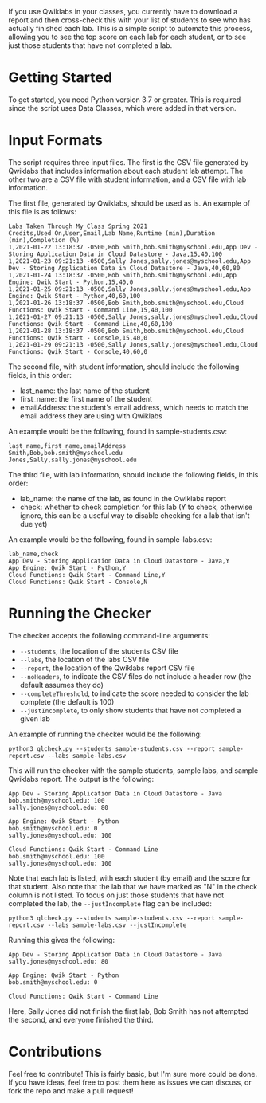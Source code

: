 If you use Qwiklabs in your classes, you currently have to download a report and then cross-check this with your list of students to see who has actually finished each lab. This is a simple script to automate this process, allowing you to see the top score on each lab for each student, or to see just those students that have not completed a lab.

# Getting Started

To get started, you need Python version 3.7 or greater. This is required since the script uses Data Classes, which were added in that version.

# Input Formats

The script requires three input files. The first is the CSV file generated by Qwiklabs that includes information about each student lab attempt. The other two are a CSV file with student information, and a CSV file with lab information.

The first file, generated by Qwiklabs, should be used as is. An example of this file is as follows:
```
Labs Taken Through My Class Spring 2021
Credits,Used On,User,Email,Lab Name,Runtime (min),Duration (min),Completion (%)
1,2021-01-22 13:18:37 -0500,Bob Smith,bob.smith@myschool.edu,App Dev - Storing Application Data in Cloud Datastore - Java,15,40,100
1,2021-01-23 09:21:13 -0500,Sally Jones,sally.jones@myschool.edu,App Dev - Storing Application Data in Cloud Datastore - Java,40,60,80
1,2021-01-24 13:18:37 -0500,Bob Smith,bob.smith@myschool.edu,App Engine: Qwik Start - Python,15,40,0
1,2021-01-25 09:21:13 -0500,Sally Jones,sally.jones@myschool.edu,App Engine: Qwik Start - Python,40,60,100
1,2021-01-26 13:18:37 -0500,Bob Smith,bob.smith@myschool.edu,Cloud Functions: Qwik Start - Command Line,15,40,100
1,2021-01-27 09:21:13 -0500,Sally Jones,sally.jones@myschool.edu,Cloud Functions: Qwik Start - Command Line,40,60,100
1,2021-01-28 13:18:37 -0500,Bob Smith,bob.smith@myschool.edu,Cloud Functions: Qwik Start - Console,15,40,0
1,2021-01-29 09:21:13 -0500,Sally Jones,sally.jones@myschool.edu,Cloud Functions: Qwik Start - Console,40,60,0
```

The second file, with student information, should include the following fields, in this order:
* last_name: the last name of the student
* first_name: the first name of the student
* emailAddress: the student's email address, which needs to match the email address they are using with Qwiklabs

An example would be the following, found in sample-students.csv:
```
last_name,first_name,emailAddress
Smith,Bob,bob.smith@myschool.edu
Jones,Sally,sally.jones@myschool.edu
```

The third file, with lab information, should include the following fields, in this order:
* lab_name: the name of the lab, as found in the Qwiklabs report
* check: whether to check completion for this lab (Y to check, otherwise ignore, this can be a useful way to disable checking for a lab that isn't due yet)

An example would be the following, found in sample-labs.csv:
```
lab_name,check
App Dev - Storing Application Data in Cloud Datastore - Java,Y
App Engine: Qwik Start - Python,Y
Cloud Functions: Qwik Start - Command Line,Y
Cloud Functions: Qwik Start - Console,N
```

# Running the Checker

The checker accepts the following command-line arguments:
* `--students`, the location of the students CSV file
* `--labs`, the location of the labs CSV file
* `--report`, the location of the Qwiklabs report CSV file
* `--noHeaders`, to indicate the CSV files do not include a header row (the default assumes they do)
* `--completeThreshold`, to indicate the score needed to consider the lab complete (the default is 100)
* `--justIncomplete`, to only show students that have not completed a given lab

An example of running the checker would be the following:
```
python3 qlcheck.py --students sample-students.csv --report sample-report.csv --labs sample-labs.csv
```

This will run the checker with the sample students, sample labs, and sample Qwiklabs report. The output is the following:
```
App Dev - Storing Application Data in Cloud Datastore - Java
bob.smith@myschool.edu: 100
sally.jones@myschool.edu: 80

App Engine: Qwik Start - Python
bob.smith@myschool.edu: 0
sally.jones@myschool.edu: 100

Cloud Functions: Qwik Start - Command Line
bob.smith@myschool.edu: 100
sally.jones@myschool.edu: 100
```

Note that each lab is listed, with each student (by email) and the score for that student. Also note that the lab that we have marked as "N" in the check column is not listed. To focus on just those students that have not completed the lab, the `--justIncomplete` flag can be included:
```
python3 qlcheck.py --students sample-students.csv --report sample-report.csv --labs sample-labs.csv --justIncomplete
```

Running this gives the following:

```
App Dev - Storing Application Data in Cloud Datastore - Java
sally.jones@myschool.edu: 80

App Engine: Qwik Start - Python
bob.smith@myschool.edu: 0

Cloud Functions: Qwik Start - Command Line
```

Here, Sally Jones did not finish the first lab, Bob Smith has not attempted the second, and everyone finished the third.

# Contributions

Feel free to contribute! This is fairly basic, but I'm sure more could be done. If you have ideas, feel free to post them here as issues we can discuss, or fork the repo and make a pull request!
